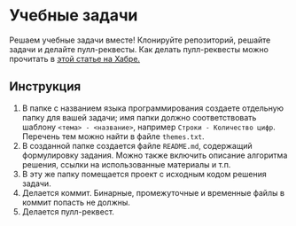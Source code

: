 # Учебные задачи
Решаем учебные задачи вместе! Клонируйте репозиторий, решайте задачи и делайте пулл-реквесты. Как делать пулл-реквесты можно прочитать в [этой статье на Хабре.](https://habrahabr.ru/post/125999/)

## Инструкция 
1. В папке с названием языка программирования создаете отдельную папку для вашей задачи; имя папки должно соответствовать шаблону `<тема> - <название>`, например `Строки - Количество цифр`. Перечень тем можно найти в файле `themes.txt`.
2. В созданной папке создается файле `README.md`, содержащий формулировку задания. Можно также включить описание алгоритма решения, ссылки на использованные материалы и т.п.
3. В эту же папку помещается проект с исходным кодом решения задачи. 
4. Делается коммит. Бинарные, промежуточные и временные файлы в коммит попасть не должны.
5. Делается пулл-реквест.
